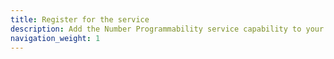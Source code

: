 ```yaml
---
title: Register for the service
description: Add the Number Programmability service capability to your account.
navigation_weight: 1
---
```

